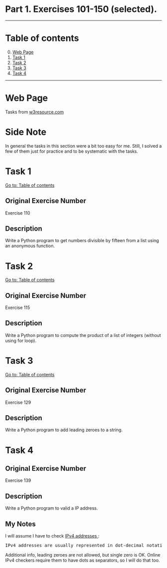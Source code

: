 # Part 1. Exercises 101-150 (selected).

---

# Table of contents

0. [Web Page](#web-page)
1. [Task 1](#task-1)
2. [Task 2](#task-2)
3. [Task 3](#task-3)
4. [Task 4](#task-4)

---

# Web Page

Tasks from [w3resource.com](https://www.w3resource.com/python-exercises/python-basic-exercises.php)

# Side Note

In general the tasks in this section were a bit too easy for me. Still, I solved a few of them just for practice and to be systematic with the tasks.

# Task 1

[Go to: Table of contents](#table-of-contents)

## Original Exercise Number

Exercise 110

## Description

Write a Python program to get numbers divisible by fifteen from a list using an anonymous function.

# Task 2

[Go to: Table of contents](#table-of-contents)

## Original Exercise Number

Exercise 115

## Description

Write a Python program to compute the product of a list of integers (without using for loop).

# Task 3

[Go to: Table of contents](#table-of-contents)

## Original Exercise Number

Exercise 129

## Description

Write a Python program to add leading zeroes to a string.

# Task 4

## Original Exercise Number

Exercise 139

## Description

Write a Python program to valid a IP address.

## My Notes

I will assume I have to check [IPv4 addresses ](https://en.wikipedia.org/wiki/IP_address#IPv4_addresses):

<pre>
IPv4 addresses are usually represented in dot-decimal notation, consisting of four decimal numbers, each ranging from 0 to 255, separated by dots, e.g., 192.0.2.1.
</pre>

Additional info, leading zeroes are not allowed, but single zero is OK. Online IPv4 checkers require them to have dots as separators, so I will do that too.
